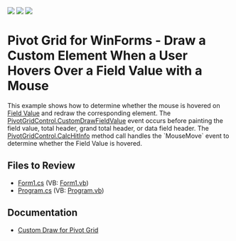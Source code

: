 <!-- default badges list -->
![](https://img.shields.io/endpoint?url=https://codecentral.devexpress.com/api/v1/VersionRange/128581926/22.1.2%2B)
[![](https://img.shields.io/badge/Open_in_DevExpress_Support_Center-FF7200?style=flat-square&logo=DevExpress&logoColor=white)](https://supportcenter.devexpress.com/ticket/details/E2228)
[![](https://img.shields.io/badge/📖_How_to_use_DevExpress_Examples-e9f6fc?style=flat-square)](https://docs.devexpress.com/GeneralInformation/403183)
<!-- default badges end -->

# Pivot Grid for WinForms - Draw a Custom Element When a User Hovers Over a Field Value with a Mouse

This example shows how to determine whether the mouse is hovered on [Field Value](https://docs.devexpress.com/WindowsForms/1694/controls-and-libraries/pivot-grid/ui-elements/field-value) and redraw the corresponding element. The [PivotGridControl.CustomDrawFieldValue](https://docs.devexpress.com/WindowsForms/DevExpress.XtraPivotGrid.PivotGridControl.CustomDrawFieldValue) event occurs before painting the field value, total header, grand total header, or data field header. The [PivotGridControl.CalcHitInfo](https://docs.devexpress.com/WindowsForms/DevExpress.XtraPivotGrid.PivotGridControl.CalcHitInfo(System.Drawing.Point)) method call handles the `MouseMove` event to determine whether the Field Value is hovered.

## Files to Review

* [Form1.cs](./CS/WindowsApplication73/Form1.cs) (VB: [Form1.vb](./VB/WindowsApplication73/Form1.vb))
* [Program.cs](./CS/WindowsApplication73/Program.cs) (VB: [Program.vb](./VB/WindowsApplication73/Program.vb))

## Documentation

- [Custom Draw for Pivot Grid](https://docs.devexpress.com/WindowsForms/1817/controls-and-libraries/pivot-grid/appearance/custom-draw)
